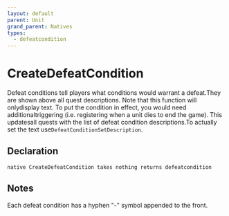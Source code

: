 ```yaml
---
layout: default
parent: Unit
grand_parent: Natives
types:
  - defeatcondition
---
```


# CreateDefeatCondition
Defeat conditions tell players what conditions would warrant a defeat.They are shown above all quest descriptions. Note that this function will onlydisplay text. To put the condition in effect, you would need additionaltriggering (i.e. registering when a unit dies to end the game). This updatesall quests with the list of defeat condition descriptions.To actually set the text use`DefeatConditionSetDescription`.

## Declaration

```
native CreateDefeatCondition takes nothing returns defeatcondition
```

## Notes 
Each defeat condition has a hyphen "-" symbol appended to the front.